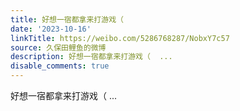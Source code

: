 ```yaml
---
title: 好想一宿都拿来打游戏（
date: '2023-10-16'
linkTitle: https://weibo.com/5286768287/NobxY7c57
source: 久保田鲤鱼的微博
description: 好想一宿都拿来打游戏（  ...
disable_comments: true
---
```

好想一宿都拿来打游戏（  ...